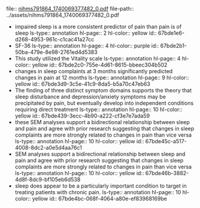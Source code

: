 file:: [nihms791864_1740069377482_0.pdf](../assets/nihms791864_1740069377482_0.pdf)
file-path:: ../assets/nihms791864_1740069377482_0.pdf

- impaired sleep is a more consistent predictor of pain than pain is of sleep
  ls-type:: annotation
  hl-page:: 2
  hl-color:: yellow
  id:: 67bde1e6-d268-4953-961c-c1cac41a27cc
- SF-36
  ls-type:: annotation
  hl-page:: 4
  hl-color:: purple
  id:: 67bde2b1-50ba-479e-8e98-2761ed4d5383
- This study utilized the Vitality scale
  ls-type:: annotation
  hl-page:: 4
  hl-color:: yellow
  id:: 67bde2c0-755e-4d61-8615-bbeec304b502
- changes in sleep complaints at 3 months significantly predicted changes in pain at 12 months
  ls-type:: annotation
  hl-page:: 9
  hl-color:: yellow
  id:: 67bde3d9-3c5e-41c9-8da5-b5a70c47eb63
- The finding of three distinct symptom domains supports the theory that sleep disturbance and depression/anxiety symptoms may be precipitated by pain, but eventually develop into independent conditions requiring direct treatment
  ls-type:: annotation
  hl-page:: 10
  hl-color:: yellow
  id:: 67bde439-3ecc-4b90-a222-cf3e7e7ada59
- these SEM analyses support a bidirectional relationship between sleep and pain and agree with prior research suggesting that changes in sleep complaints are more strongly related to changes in pain than vice versa
  ls-type:: annotation
  hl-page:: 10
  hl-color:: yellow
  id:: 67bde45c-a517-4008-8dc2-a0e5d4aa76c1
- SEM analyses support a bidirectional relationship between sleep and pain and agree with prior research suggesting that changes in sleep complaints are more strongly related to changes in pain than vice versa
  ls-type:: annotation
  hl-page:: 10
  hl-color:: yellow
  id:: 67bde46b-3882-4d8f-8dc9-bf105eb6d538
- sleep does appear to be a particularly important condition to target in treating patients with chronic pain.
  ls-type:: annotation
  hl-page:: 10
  hl-color:: yellow
  id:: 67bde4bc-068f-4064-a80e-ef83968169be